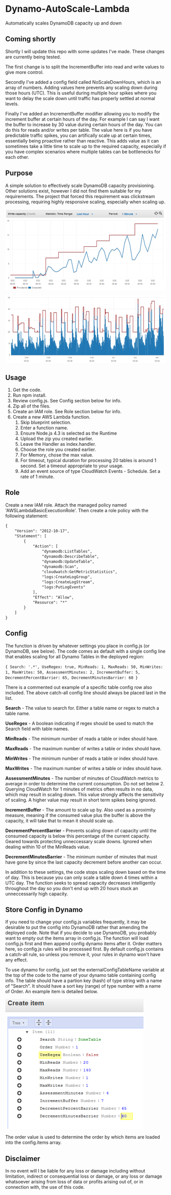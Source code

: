 # Dynamo-AutoScale-Lambda
Automatically scales DynamoDB capacity up and down

## Coming shortly

Shortly I will update this repo with some updates I've made. These changes are currently being tested.

The first change is to split the IncrementBuffer into read and write values to give more control. 

Secondly I've added a config field called NoScaleDownHours, which is an array of numbers. Adding values here prevents any scaling down during those hours (UTC). This is useful during multiple hour spikes where you want to delay the scale down until traffic has properly settled at normal levels. 

Finally I've added an IncrementBuffer modifier allowing you to modify the increment buffer at certain hours of the day. For example I can say I want the buffer to increase by 30 value during certain hours of the day. You can do this for reads and/or writes per table. The value here is if you have predictable traffic spikes, you can artifically scale up at certain times, essentially being proactive rather than reactive. This adds value as it can sometimes take a little time to scale up to the required capacity, especially if you have complex scenarios where multiple tables can be bottlenecks for each other.

## Purpose

A simple solution to effectively scale DynamoDB capacity provisioning. Other solutions exist, however I did not find them suitable for my requirements. The project that forced this requirement was clickstream processing, requiring highly responsive scaling, especially when scaling up.

![Scaling](scale1.PNG)

![Scaling](scale2.PNG)

## Usage

1. Get the code.
2. Run npm install.
3. Review config.js. See Config section below for info.
4. Zip all of the files.
5. Create an IAM role. See Role section below for info.
5. Create a new AWS Lambda function.
	1. Skip blueprint selection.
	2. Enter a function name.
	3. Ensure Node.js 4.3 is selected as the Runtime
	4. Upload the zip you created earlier.
	5. Leave the Handler as index.handler.
	6. Choose the role you created earlier.
	7. For Memory, chose the max value.
	8. For timeout, typical duration for processing 20 tables is around 1 second. Set a timeout appropriate to your usage.
	9. Add an event source of type CloudWatch Events - Schedule. Set a rate of 1 minute.
	
## Role

Create a new IAM role. Attach the managed policy named 'AWSLambdaBasicExecutionRole'. Then create a role policy with the following statement:

~~~~
{
    "Version": "2012-10-17",
    "Statement": [
        {
            "Action": [
                "dynamodb:ListTables",
                "dynamodb:DescribeTable",
                "dynamodb:UpdateTable",
                "dynamodb:Scan",
                "cloudwatch:GetMetricStatistics",
                "logs:CreateLogGroup",
                "logs:CreateLogStream",
                "logs:PutLogEvents"
            ],
            "Effect": "Allow",
            "Resource": "*"
        }
    ]
}
~~~~

## Config

The function is driven by whatever settings you place in config.js (or DynamoDB, see below). The code comes as default with a single config line that enables scaling for all Dynamo Tables in the deployed region:

`{ Search: '.*', UseRegex: true, MinReads: 1, MaxReads: 50, MinWrites: 1, MaxWrites: 50, AssessmentMinutes: 2, IncrementBuffer: 5, DecrementPercentBarrier: 65, DecrementMinutesBarrier: 60 }`

There is a commented out example of a specific table config row also included. The above catch-all config line should always be placed last in the list.

**Search** - The value to search for. Either a table name or regex to match a table name.

**UseRegex** - A boolean indicating if regex should be used to match the Search field with table names.

**MinReads** - The minimum number of reads a table or index should have.

**MaxReads** - The maximum number of writes a table or index should have.

**MinWrites** - The minimum number of reads a table or index should have.

**MaxWrites** - The maximum number of writes a table or index should have.

**AssessmentMinutes** - The number of minutes of CloudWatch metrics to average in order to determine the current consumption. Do not set below 2. Querying CloudWatch for 1 minutes of metrics often results in no data, which may result in scaling down. This value strongly affects the sensitivity of scaling. A higher value may result in short term spikes being ignored.

**IncrementBuffer** - The amount to scale up by. Also used as a proximity measure, meaning if the consumed value plus the buffer is above the capacity, it will take that to mean it should scale up.

**DecrementPercentBarrier** - Prevents scaling down of capacity until the consumed capacity is below this percentage of the current capacity. Geared towards protecting unneccessary scale downs. Ignored when dealing within 10 of the MinReads value.

**DecrementMinutesBarrier** - The minimum number of minutes that must have gone by since the last capacity decrement before another can occur.


In addition to these settings, the code stops scaling down based on the time of day. This is because you can only scale a table down 4 times within a UTC day. The function seeks to spread capacity decreases intelligently throughout the day so you don't end up with 20 hours stuck an unneccessarily high capacity.

## Store Config in Dynamo

If you need to change your config.js variables frequently, it may be desirable to put the config into DynamoDB rather that amending the deployed code. Note that if you decide to use DynamoDB, you probably want to empty out the items array in config.js. The function will load config.js first and then append config dynamo items after it. Order matters here, so config.js rules will be processed first. By default config.js contains a catch-all rule, so unless you remove it, your rules in dynamo won't have any effect.

To use dynamo for config, just set the externalConfigTableName variable at the top of the code to the name of your dynamo table containing config info. The table should have a partion key (hash) of type string with a name of "Search". It should have a sort key (range) of type number with a name of Order. An example item is detailed below.

![Dynamo](DynamoConfig.PNG)

The order value is used to determine the order by which items are loaded into the config.items array.

## Disclaimer

In no event will I be liable for any loss or damage including without limitation, indirect or consequential loss or damage, or any loss or damage whatsoever arising from loss of data or profits arising out of, or in connection with, the use of this code.


